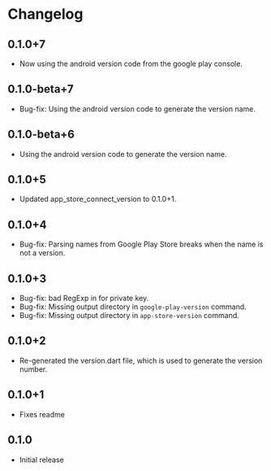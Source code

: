# Changelog

## 0.1.0+7

* Now using the android version code from the google play console.

## 0.1.0-beta+7

* Bug-fix: Using the android version code to generate the version name.

## 0.1.0-beta+6

* Using the android version code to generate the version name.

## 0.1.0+5

* Updated app_store_connect_version to 0.1.0+1.

## 0.1.0+4

* Bug-fix: Parsing names from Google Play Store breaks when the name is not a version.

## 0.1.0+3

* Bug-fix: bad RegExp in for private key.
* Bug-fix: Missing output directory in `google-play-version` command.
* Bug-fix: Missing output directory in `app-store-version` command.

## 0.1.0+2

* Re-generated the version.dart file, which is used to generate the version number.

## 0.1.0+1

* Fixes readme

## 0.1.0

* Initial release